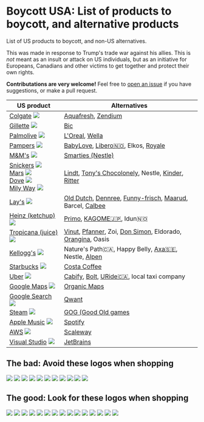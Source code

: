 # Boycott USA: List of products to boycott, and alternative products

List of US products to boycott, and non-US alternatives.

This was made in response to Trump's trade war against his allies. This is *not* meant as an insult or attack on US individuals, but as an initiative for Europeans, Canadians and other victims to get together and protect their own rights.

**Contributations are very welcome!** Feel free to [open an issue](https://github.com/happysegfault/boycottusa/issues) if you have suggestions, or make a pull request.

|  US product  | Alternatives |
| ------------ | ------------ |
| [Colgate](https://en.wikipedia.org/wiki/Colgate_(toothpaste)) ![](https://upload.wikimedia.org/wikipedia/commons/thumb/3/3f/Colgate.svg/220px-Colgate.svg.png) | [Aquafresh](https://www.aquafresh.com/), [Zendium](https://en.wikipedia.org/wiki/Zendium) |
| [Gillette](https://en.wikipedia.org/wiki/Gillette) ![](https://upload.wikimedia.org/wikipedia/commons/thumb/f/fa/Gillette.svg/220px-Gillette.svg.png) | [Bic](https://en.wikipedia.org/wiki/Bic_(company)) |
| [Palmolive](https://en.wikipedia.org/wiki/Palmolive_(brand)) ![](https://upload.wikimedia.org/wikipedia/commons/thumb/e/e5/Palmolive_logo_2019.png/220px-Palmolive_logo_2019.png) | [L'Oreal](https://en.wikipedia.org/wiki/L%27Or%C3%A9al), [Wella](https://en.wikipedia.org/wiki/Wella) |
| [Pampers](https://en.wikipedia.org/wiki/Pampers) ![](https://upload.wikimedia.org/wikipedia/en/thumb/1/17/Pampers_logo.svg/220px-Pampers_logo.svg.png) | [BabyLove](https://babylovenappies.com.au/), [Libero🇳🇴](https://www.libero.no/), Elkos, [Royale](https://royalhijyen.com/en/) |
| [M&M's](https://en.wikipedia.org/wiki/M%26M%27s) ![](https://upload.wikimedia.org/wikipedia/commons/thumb/4/45/M%26M%27s_2022.svg/210px-M%26M%27s_2022.svg.png) | [Smarties (Nestle)](https://en.wikipedia.org/wiki/Smarties) |
| [Snickers](https://en.wikipedia.org/wiki/Snickers) ![](https://upload.wikimedia.org/wikipedia/commons/thumb/4/4c/Snickers_logo_%282000-2005%29.svg/220px-Snickers_logo_%282000-2005%29.svg.png)<br>[Mars](https://en.wikipedia.org/wiki/Mars_Inc.) ![](https://upload.wikimedia.org/wikipedia/commons/thumb/9/9c/Mars_Incorporated_2019_logo.svg/220px-Mars_Incorporated_2019_logo.svg.png)<br>[Dove](https://en.wikipedia.org/wiki/Dove_(chocolate_brand)) ![](https://upload.wikimedia.org/wikipedia/en/8/81/Dove_Chocolates_logo.png)<br> [Mily Way](https://en.wikipedia.org/wiki/Milky_Way_(chocolate_bar)) ![](https://upload.wikimedia.org/wikipedia/en/thumb/3/3c/Milky-Way-UK-Wrapper-Small.jpg/300px-Milky-Way-UK-Wrapper-Small.jpg) | [Lindt](https://en.wikipedia.org/wiki/Lindt), [Tony's Chocolonely](https://en.wikipedia.org/wiki/Tony's_Chocolonely), Nestle, [Kinder](https://en.wikipedia.org/wiki/Kinder_Chocolate), [Ritter](https://www.ritter-sport.com/en) |
| [Lay's](https://en.wikipedia.org/wiki/Lay%27s) ![](https://www.lays.com/sites/lays.com/themes/lays/img/logo-lays.png?v=2) | [Old Dutch](https://olddutchfoods.com/), [Dennree](https://www.dennree.de/), [Funny-frisch](https://www.funny-frisch.de/), [Maarud](https://www.maarud.no/), Barcel, [Calbee](https://www.calbee.co.jp/en/) |
| [Heinz (ketchup)](https://en.wikipedia.org/wiki/Heinz) ![](https://upload.wikimedia.org/wikipedia/commons/thumb/3/35/H._J._Heinz_Company_-_Logo.svg/200px-H._J._Heinz_Company_-_Logo.svg.png) | [Primo](https://www.primofoods.com/), [KAGOME🇯🇵](https://en.wikipedia.org/wiki/Kagome_(company)), Idun🇳🇴 |
| [Tropicana (juice)](https://en.wikipedia.org/wiki/Tropicana_Products) ![](https://upload.wikimedia.org/wikipedia/en/thumb/b/b5/Tropicana_green_flat_logo.svg/200px-Tropicana_green_flat_logo.svg.png) | [Vinut](https://vinut.com.vn/), [Pfanner](https://www.pfanner.com/en/home/), Zoi, [Don Simon](https://donsimonuk.com/?lang=es), Eldorado, [Orangina](https://en.wikipedia.org/wiki/Orangina), Oasis |
| [Kellogg's](https://en.wikipedia.org/wiki/Kellogg%27s) ![](https://upload.wikimedia.org/wikipedia/commons/thumb/0/0a/Kellogg%27s-Logo.svg/220px-Kellogg%27s-Logo.svg.png) | Nature's Path🇨🇦, Happy Belly, [Axa🇸🇪](https://www.axa.se/), Nestle, [Alpen](https://en.wikipedia.org/wiki/Alpen_(food)) |
| [Starbucks](https://en.wikipedia.org/wiki/Starbucks) ![](https://upload.wikimedia.org/wikipedia/en/thumb/d/d3/Starbucks_Corporation_Logo_2011.svg/150px-Starbucks_Corporation_Logo_2011.svg.png) | [Costa Coffee](https://en.wikipedia.org/wiki/Costa_Coffee) |
| [Uber](https://en.wikipedia.org/wiki/Uber) ![](https://upload.wikimedia.org/wikipedia/commons/thumb/5/58/Uber_logo_2018.svg/220px-Uber_logo_2018.svg.png) | [Cabify](https://en.wikipedia.org/wiki/Cabify), [Bolt](https://en.wikipedia.org/wiki/Bolt_(company)), [URide🇨🇦](https://www.uride.co/), local taxi company |
| [Google Maps](https://en.wikipedia.org/wiki/Google_Maps) ![](https://upload.wikimedia.org/wikipedia/commons/thumb/d/dc/Google_Maps_Logo.svg/270px-Google_Maps_Logo.svg.png) | [Organic Maps](https://organicmaps.app/) |
| [Google Search](https://en.wikipedia.org/wiki/Google_Search) ![](https://upload.wikimedia.org/wikipedia/commons/thumb/2/2f/Google_2015_logo.svg/220px-Google_2015_logo.svg.png) | [Qwant](https://www.qwant.com/) |
| [Steam](https://en.wikipedia.org/wiki/Steam_(service)) ![](https://upload.wikimedia.org/wikipedia/commons/thumb/c/c1/Steam_2016_logo_black.svg/220px-Steam_2016_logo_black.svg.png) | [GOG (Good Old games](https://www.gog.com/) |
| [Apple Music](https://en.wikipedia.org/wiki/Apple_Music) ![](https://en.wikipedia.org/wiki/Apple_Music) | [Spotify](https://open.spotify.com/) |
| [AWS](https://en.wikipedia.org/wiki/Amazon_Web_Services) ![](https://upload.wikimedia.org/wikipedia/commons/thumb/9/93/Amazon_Web_Services_Logo.svg/150px-Amazon_Web_Services_Logo.svg.png) | [Scaleway](https://www.scaleway.com/) |
| [Visual Studio](https://en.wikipedia.org/wiki/Visual_Studio) ![](https://upload.wikimedia.org/wikipedia/commons/thumb/2/2c/Visual_Studio_Icon_2022.svg/100px-Visual_Studio_Icon_2022.svg.png) | [JetBrains](https://www.jetbrains.com/) |

## The bad: Avoid these logos when shopping

![](https://upload.wikimedia.org/wikipedia/commons/thumb/4/4c/Snickers_logo_%282000-2005%29.svg/220px-Snickers_logo_%282000-2005%29.svg.png)
![](https://upload.wikimedia.org/wikipedia/commons/thumb/9/9c/Mars_Incorporated_2019_logo.svg/220px-Mars_Incorporated_2019_logo.svg.png)
![](https://upload.wikimedia.org/wikipedia/en/8/81/Dove_Chocolates_logo.png)
![](https://upload.wikimedia.org/wikipedia/en/thumb/3/3c/Milky-Way-UK-Wrapper-Small.jpg/300px-Milky-Way-UK-Wrapper-Small.jpg)
![](https://upload.wikimedia.org/wikipedia/en/thumb/1/17/Pampers_logo.svg/220px-Pampers_logo.svg.png)
![](https://upload.wikimedia.org/wikipedia/commons/thumb/3/3f/Colgate.svg/220px-Colgate.svg.png)
![](https://upload.wikimedia.org/wikipedia/commons/thumb/0/0a/Kellogg%27s-Logo.svg/220px-Kellogg%27s-Logo.svg.png)
![](https://upload.wikimedia.org/wikipedia/en/thumb/b/b5/Tropicana_green_flat_logo.svg/200px-Tropicana_green_flat_logo.svg.png)
![](https://www.lays.com/sites/lays.com/themes/lays/img/logo-lays.png?v=2)
![](https://upload.wikimedia.org/wikipedia/en/thumb/f/f6/Pringles_2021.svg/120px-Pringles_2021.svg.png)
![](https://upload.wikimedia.org/wikipedia/commons/thumb/f/fa/Gillette.svg/220px-Gillette.svg.png)

## The good: Look for these logos when shopping
![](https://olddutchfoods.com/wp-content/uploads/2020/10/logo.svg)
![](https://upload.wikimedia.org/wikipedia/commons/thumb/2/2d/Dennree_Logo.png/175px-Dennree_Logo.png)
![](https://upload.wikimedia.org/wikipedia/commons/thumb/9/9d/L%27Or%C3%A9al_logo.svg/220px-L%27Or%C3%A9al_logo.svg.png)
![](https://en.wikipedia.org/wiki/File:Wella_logo.svg)
![](https://i-cf65.ch-static.com/content/dam/cf-consumer-healthcare/aquafresh-redesign/zh_us/Aquafresh-US-Logo.png?auto=format)
![](https://upload.wikimedia.org/wikipedia/en/thumb/8/8e/Lindt_%26_Spr%C3%BCngli.svg/250px-Lindt_%26_Spr%C3%BCngli.svg.png)
![](https://upload.wikimedia.org/wikipedia/commons/thumb/f/fd/Tony%27s_Chocolonely_01.jpg/220px-Tony%27s_Chocolonely_01.jpg)
![](https://upload.wikimedia.org/wikipedia/en/thumb/5/51/Nestle_smarties_logo.png/200px-Nestle_smarties_logo.png)
![](https://upload.wikimedia.org/wikipedia/en/thumb/7/72/Alpen_Logo.png/220px-Alpen_Logo.png)
![](https://www.funny-frisch.de/assets/images/e/Logo-cdfedeba.svg)
![](https://upload.wikimedia.org/wikipedia/en/thumb/d/d8/Nestl%C3%A9.svg/160px-Nestl%C3%A9.svg.png)
![](https://upload.wikimedia.org/wikipedia/commons/thumb/9/96/Danone_spain.png/200px-Danone_spain.png)
![](https://upload.wikimedia.org/wikipedia/en/thumb/2/2e/Yoplait_logo.png/140px-Yoplait_logo.png)
![](https://upload.wikimedia.org/wikipedia/commons/thumb/b/b5/Activia_logo.png/200px-Activia_logo.png)
![](https://upload.wikimedia.org/wikipedia/en/thumb/c/c7/Bic_%28company%29_Logo.svg/220px-Bic_%28company%29_Logo.svg.png)
